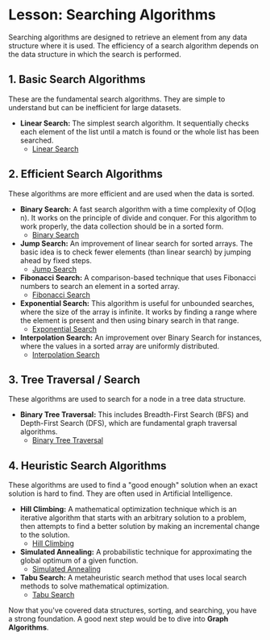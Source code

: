 
# Lesson: Searching Algorithms

Searching algorithms are designed to retrieve an element from any data structure where it is used. The efficiency of a search algorithm depends on the data structure in which the search is performed.

## 1. Basic Search Algorithms

These are the fundamental search algorithms. They are simple to understand but can be inefficient for large datasets.

*   **Linear Search:** The simplest search algorithm. It sequentially checks each element of the list until a match is found or the whole list has been searched.
    *   [Linear Search](linear_search.py)

## 2. Efficient Search Algorithms

These algorithms are more efficient and are used when the data is sorted.

*   **Binary Search:** A fast search algorithm with a time complexity of O(log n). It works on the principle of divide and conquer. For this algorithm to work properly, the data collection should be in a sorted form.
    *   [Binary Search](binary_search.py)
*   **Jump Search:** An improvement of linear search for sorted arrays. The basic idea is to check fewer elements (than linear search) by jumping ahead by fixed steps.
    *   [Jump Search](jump_search.py)
*   **Fibonacci Search:** A comparison-based technique that uses Fibonacci numbers to search an element in a sorted array.
    *   [Fibonacci Search](fibonacci_search.py)
*   **Exponential Search:** This algorithm is useful for unbounded searches, where the size of the array is infinite. It works by finding a range where the element is present and then using binary search in that range.
    *   [Exponential Search](exponential_search.py)
*   **Interpolation Search:** An improvement over Binary Search for instances, where the values in a sorted array are uniformly distributed.
    *   [Interpolation Search](interpolation_search.py)

## 3. Tree Traversal / Search

These algorithms are used to search for a node in a tree data structure.

*   **Binary Tree Traversal:** This includes Breadth-First Search (BFS) and Depth-First Search (DFS), which are fundamental graph traversal algorithms.
    *   [Binary Tree Traversal](binary_tree_traversal.py)

## 4. Heuristic Search Algorithms

These algorithms are used to find a "good enough" solution when an exact solution is hard to find. They are often used in Artificial Intelligence.

*   **Hill Climbing:** A mathematical optimization technique which is an iterative algorithm that starts with an arbitrary solution to a problem, then attempts to find a better solution by making an incremental change to the solution.
    *   [Hill Climbing](hill_climbing.py)
*   **Simulated Annealing:** A probabilistic technique for approximating the global optimum of a given function.
    *   [Simulated Annealing](simulated_annealing.py)
*   **Tabu Search:** A metaheuristic search method that uses local search methods to solve mathematical optimization.
    *   [Tabu Search](tabu_search.py)

Now that you've covered data structures, sorting, and searching, you have a strong foundation. A good next step would be to dive into **Graph Algorithms**.
